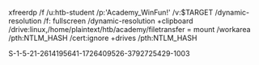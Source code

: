 xfreerdp /f /u:htb-student /p:'Academy_WinFun!' /v:$TARGET /dynamic-resolution 
  /f: fullscreen
  /dynamic-resolution 
  +clipboard
  /drive:linux,/home/plaintext/htb/academy/filetransfer = mount
  /workarea
  /pth:NTLM_HASH
  /cert:ignore
  +drives 
  /pth:NTLM_HASH

  S-1-5-21-2614195641-1726409526-3792725429-1003